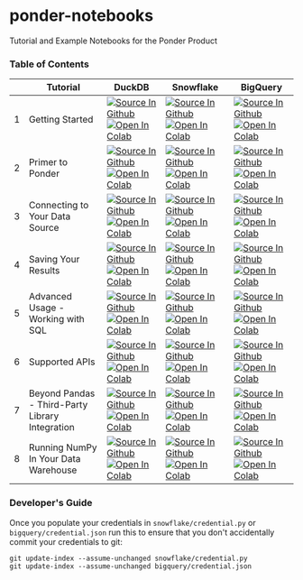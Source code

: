# ponder-notebooks

Tutorial and Example Notebooks for the Ponder Product

### Table of Contents

|   | Tutorial                                        | DuckDB                                                                                                                                                                                                                                                                                                                                                                                                                                                                         | Snowflake                                                                                                                                                                                                                                                                                                                                                                                                                                                                            | BigQuery                                                                                                                                                                                                                                                                                                                                                                                                                                                                           |
|---|-------------------------------------------------|--------------------------------------------------------------------------------------------------------------------------------------------------------------------------------------------------------------------------------------------------------------------------------------------------------------------------------------------------------------------------------------------------------------------------------------------------------------------------------|--------------------------------------------------------------------------------------------------------------------------------------------------------------------------------------------------------------------------------------------------------------------------------------------------------------------------------------------------------------------------------------------------------------------------------------------------------------------------------------|------------------------------------------------------------------------------------------------------------------------------------------------------------------------------------------------------------------------------------------------------------------------------------------------------------------------------------------------------------------------------------------------------------------------------------------------------------------------------------|
| 1 | Getting Started                                 | <a href="https://github.com/ponder-org/ponder-notebooks/blob/main/duckdb/tutorial/01-getting-started.ipynb"><img src="https://img.shields.io/badge/Github-Source-blue?logo=Github" alt="Source In Github"></img></a> <a target="_blank" href="https://colab.research.google.com/github/ponder-org/ponder-notebooks/blob/main/duckdb/tutorial/01-getting-started.ipynb"><img src="https://colab.research.google.com/assets/colab-badge.svg" alt="Open In Colab"/></a>           | <a href="https://github.com/ponder-org/ponder-notebooks/blob/main/snowflake/tutorial/01-getting-started.ipynb"><img src="https://img.shields.io/badge/Github-Source-blue?logo=Github" alt="Source In Github"></img></a> <a target="_blank" href="https://colab.research.google.com/github/ponder-org/ponder-notebooks/blob/main/snowflake/tutorial/01-getting-started.ipynb"><img src="https://colab.research.google.com/assets/colab-badge.svg" alt="Open In Colab"/></a>           | <a href="https://github.com/ponder-org/ponder-notebooks/blob/main/bigquery/tutorial/01-getting-started.ipynb"><img src="https://img.shields.io/badge/Github-Source-blue?logo=Github" alt="Source In Github"></img></a> <a target="_blank" href="https://colab.research.google.com/github/ponder-org/ponder-notebooks/blob/main/bigquery/tutorial/01-getting-started.ipynb"><img src="https://colab.research.google.com/assets/colab-badge.svg" alt="Open In Colab"/></a>           |
| 2 | Primer to Ponder                                | <a href="https://github.com/ponder-org/ponder-notebooks/blob/main/duckdb/tutorial/02-primer-to-ponder.ipynb"><img src="https://img.shields.io/badge/Github-Source-blue?logo=Github" alt="Source In Github"></img></a> <a target="_blank" href="https://colab.research.google.com/github/ponder-org/ponder-notebooks/blob/main/duckdb/tutorial/02-primer-to-ponder.ipynb"><img src="https://colab.research.google.com/assets/colab-badge.svg" alt="Open In Colab"/></a>         | <a href="https://github.com/ponder-org/ponder-notebooks/blob/main/snowflake/tutorial/02-primer-to-ponder.ipynb"><img src="https://img.shields.io/badge/Github-Source-blue?logo=Github" alt="Source In Github"></img></a> <a target="_blank" href="https://colab.research.google.com/github/ponder-org/ponder-notebooks/blob/main/snowflake/tutorial/02-primer-to-ponder.ipynb"><img src="https://colab.research.google.com/assets/colab-badge.svg" alt="Open In Colab"/></a>         | <a href="https://github.com/ponder-org/ponder-notebooks/blob/main/bigquery/tutorial/02-primer-to-ponder.ipynb"><img src="https://img.shields.io/badge/Github-Source-blue?logo=Github" alt="Source In Github"></img></a> <a target="_blank" href="https://colab.research.google.com/github/ponder-org/ponder-notebooks/blob/main/bigquery/tutorial/02-primer-to-ponder.ipynb"><img src="https://colab.research.google.com/assets/colab-badge.svg" alt="Open In Colab"/></a>         |
| 3 | Connecting to Your Data Source                  | <a href="https://github.com/ponder-org/ponder-notebooks/blob/main/duckdb/tutorial/03-reading-data.ipynb"><img src="https://img.shields.io/badge/Github-Source-blue?logo=Github" alt="Source In Github"></img></a> <a target="_blank" href="https://colab.research.google.com/github/ponder-org/ponder-notebooks/blob/main/duckdb/tutorial/03-reading-data.ipynb"><img src="https://colab.research.google.com/assets/colab-badge.svg" alt="Open In Colab"/></a>                 | <a href="https://github.com/ponder-org/ponder-notebooks/blob/main/snowflake/tutorial/03-reading-data.ipynb"><img src="https://img.shields.io/badge/Github-Source-blue?logo=Github" alt="Source In Github"></img></a> <a target="_blank" href="https://colab.research.google.com/github/ponder-org/ponder-notebooks/blob/main/snowflake/tutorial/03-reading-data.ipynb"><img src="https://colab.research.google.com/assets/colab-badge.svg" alt="Open In Colab"/></a>                 | <a href="https://github.com/ponder-org/ponder-notebooks/blob/main/bigquery/tutorial/03-reading-data.ipynb"><img src="https://img.shields.io/badge/Github-Source-blue?logo=Github" alt="Source In Github"></img></a> <a target="_blank" href="https://colab.research.google.com/github/ponder-org/ponder-notebooks/blob/main/bigquery/tutorial/03-reading-data.ipynb"><img src="https://colab.research.google.com/assets/colab-badge.svg" alt="Open In Colab"/></a>                 |
| 4 | Saving Your Results                             | <a href="https://github.com/ponder-org/ponder-notebooks/blob/main/duckdb/tutorial/04-writing-data.ipynb"><img src="https://img.shields.io/badge/Github-Source-blue?logo=Github" alt="Source In Github"></img></a> <a target="_blank" href="https://colab.research.google.com/github/ponder-org/ponder-notebooks/blob/main/duckdb/tutorial/04-writing-data.ipynb"><img src="https://colab.research.google.com/assets/colab-badge.svg" alt="Open In Colab"/></a>                 | <a href="https://github.com/ponder-org/ponder-notebooks/blob/main/snowflake/tutorial/04-writing-data.ipynb"><img src="https://img.shields.io/badge/Github-Source-blue?logo=Github" alt="Source In Github"></img></a> <a target="_blank" href="https://colab.research.google.com/github/ponder-org/ponder-notebooks/blob/main/snowflake/tutorial/04-writing-data.ipynb"><img src="https://colab.research.google.com/assets/colab-badge.svg" alt="Open In Colab"/></a>                 | <a href="https://github.com/ponder-org/ponder-notebooks/blob/main/bigquery/tutorial/04-writing-data.ipynb"><img src="https://img.shields.io/badge/Github-Source-blue?logo=Github" alt="Source In Github"></img></a> <a target="_blank" href="https://colab.research.google.com/github/ponder-org/ponder-notebooks/blob/main/bigquery/tutorial/04-writing-data.ipynb"><img src="https://colab.research.google.com/assets/colab-badge.svg" alt="Open In Colab"/></a>                 |
| 5 | Advanced Usage - Working with SQL               | <a href="https://github.com/ponder-org/ponder-notebooks/blob/main/duckdb/tutorial/05-advanced-sql.ipynb"><img src="https://img.shields.io/badge/Github-Source-blue?logo=Github" alt="Source In Github"></img></a> <a target="_blank" href="https://colab.research.google.com/github/ponder-org/ponder-notebooks/blob/main/duckdb/tutorial/05-advanced-sql.ipynb"><img src="https://colab.research.google.com/assets/colab-badge.svg" alt="Open In Colab"/></a>                 | <a href="https://github.com/ponder-org/ponder-notebooks/blob/main/snowflake/tutorial/05-advanced-sql.ipynb"><img src="https://img.shields.io/badge/Github-Source-blue?logo=Github" alt="Source In Github"></img></a> <a target="_blank" href="https://colab.research.google.com/github/ponder-org/ponder-notebooks/blob/main/snowflake/tutorial/05-advanced-sql.ipynb"><img src="https://colab.research.google.com/assets/colab-badge.svg" alt="Open In Colab"/></a>                 | <a href="https://github.com/ponder-org/ponder-notebooks/blob/main/bigquery/tutorial/05-advanced-sql.ipynb"><img src="https://img.shields.io/badge/Github-Source-blue?logo=Github" alt="Source In Github"></img></a> <a target="_blank" href="https://colab.research.google.com/github/ponder-org/ponder-notebooks/blob/main/bigquery/tutorial/05-advanced-sql.ipynb"><img src="https://colab.research.google.com/assets/colab-badge.svg" alt="Open In Colab"/></a>                 |
| 6 | Supported APIs                                  | <a href="https://github.com/ponder-org/ponder-notebooks/blob/main/duckdb/tutorial/06-supported-apis.ipynb"><img src="https://img.shields.io/badge/Github-Source-blue?logo=Github" alt="Source In Github"></img></a> <a target="_blank" href="https://colab.research.google.com/github/ponder-org/ponder-notebooks/blob/main/duckdb/tutorial/06-supported-apis.ipynb"><img src="https://colab.research.google.com/assets/colab-badge.svg" alt="Open In Colab"/></a>             | <a href="https://github.com/ponder-org/ponder-notebooks/blob/main/snowflake/tutorial/06-supported-apis.ipynb"><img src="https://img.shields.io/badge/Github-Source-blue?logo=Github" alt="Source In Github"></img></a> <a target="_blank" href="https://colab.research.google.com/github/ponder-org/ponder-notebooks/blob/main/snowflake/tutorial/06-supported-apis.ipynb"><img src="https://colab.research.google.com/assets/colab-badge.svg" alt="Open In Colab"/></a>             | <a href="https://github.com/ponder-org/ponder-notebooks/blob/main/bigquery/tutorial/06-supported-apis.ipynb"><img src="https://img.shields.io/badge/Github-Source-blue?logo=Github" alt="Source In Github"></img></a> <a target="_blank" href="https://colab.research.google.com/github/ponder-org/ponder-notebooks/blob/main/bigquery/tutorial/06-supported-apis.ipynb"><img src="https://colab.research.google.com/assets/colab-badge.svg" alt="Open In Colab"/></a>             |
| 7 | Beyond Pandas - Third-Party Library Integration | <a href="https://github.com/ponder-org/ponder-notebooks/blob/main/duckdb/tutorial/07-library-intergration.ipynb"><img src="https://img.shields.io/badge/Github-Source-blue?logo=Github" alt="Source In Github"></img></a> <a target="_blank" href="https://colab.research.google.com/github/ponder-org/ponder-notebooks/blob/main/duckdb/tutorial/07-library-intergration.ipynb"><img src="https://colab.research.google.com/assets/colab-badge.svg" alt="Open In Colab"/></a> | <a href="https://github.com/ponder-org/ponder-notebooks/blob/main/snowflake/tutorial/07-library-intergration.ipynb"><img src="https://img.shields.io/badge/Github-Source-blue?logo=Github" alt="Source In Github"></img></a> <a target="_blank" href="https://colab.research.google.com/github/ponder-org/ponder-notebooks/blob/main/snowflake/tutorial/07-library-intergration.ipynb"><img src="https://colab.research.google.com/assets/colab-badge.svg" alt="Open In Colab"/></a> | <a href="https://github.com/ponder-org/ponder-notebooks/blob/main/bigquery/tutorial/07-library-intergration.ipynb"><img src="https://img.shields.io/badge/Github-Source-blue?logo=Github" alt="Source In Github"></img></a> <a target="_blank" href="https://colab.research.google.com/github/ponder-org/ponder-notebooks/blob/main/bigquery/tutorial/07-library-intergration.ipynb"><img src="https://colab.research.google.com/assets/colab-badge.svg" alt="Open In Colab"/></a> |
| 8 | Running NumPy In Your Data Warehouse            | <a href="https://github.com/ponder-org/ponder-notebooks/blob/main/duckdb/tutorial/08-numpy.ipynb"><img src="https://img.shields.io/badge/Github-Source-blue?logo=Github" alt="Source In Github"></img></a> <a target="_blank" href="https://colab.research.google.com/github/ponder-org/ponder-notebooks/blob/main/duckdb/tutorial/08-numpy.ipynb"><img src="https://colab.research.google.com/assets/colab-badge.svg" alt="Open In Colab"/></a>                               | <a href="https://github.com/ponder-org/ponder-notebooks/blob/main/snowflake/tutorial/08-numpy.ipynb"><img src="https://img.shields.io/badge/Github-Source-blue?logo=Github" alt="Source In Github"></img></a> <a target="_blank" href="https://colab.research.google.com/github/ponder-org/ponder-notebooks/blob/main/snowflake/tutorial/08-numpy.ipynb"><img src="https://colab.research.google.com/assets/colab-badge.svg" alt="Open In Colab"/></a>                               | <a href="https://github.com/ponder-org/ponder-notebooks/blob/main/bigquery/tutorial/08-numpy.ipynb"><img src="https://img.shields.io/badge/Github-Source-blue?logo=Github" alt="Source In Github"></img></a> <a target="_blank" href="https://colab.research.google.com/github/ponder-org/ponder-notebooks/blob/main/bigquery/tutorial/08-numpy.ipynb"><img src="https://colab.research.google.com/assets/colab-badge.svg" alt="Open In Colab"/></a>                               |

### Developer's Guide

Once you populate your credentials in `snowflake/credential.py` or `bigquery/credential.json` run this to ensure that you don't accidentally commit your credentials to git: 
```
git update-index --assume-unchanged snowflake/credential.py 
git update-index --assume-unchanged bigquery/credential.json 
```
